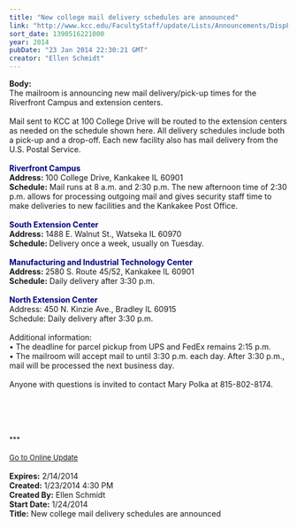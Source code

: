 ```yaml
---
title: "New college mail delivery schedules are announced"
link: "http://www.kcc.edu/FacultyStaff/update/Lists/Announcements/DispForm.aspx?ID=1403"
sort_date: 1390516221000
year: 2014
pubDate: "23 Jan 2014 22:30:21 GMT"
creator: "Ellen Schmidt"
---
```


<div><b>Body:</b> <div class="ExternalClass66A3B58C43004313BE70FC57811D11D6">
<div>The mailroom is announcing new mail delivery/pick-up times for the Riverfront Campus and extension centers.</div>
<div> </div>
<div>Mail sent to KCC at 100 College Drive will be routed to the extension centers as needed on the schedule shown here. All delivery schedules include both a pick-up and a drop-off. Each new facility also has mail delivery from the U.S. Postal Service.</div>
<div> </div>
<div><strong><font color="#000080">Riverfront Campus</font> <br />Address: </strong>100 College Drive, Kankakee IL 60901<br /><strong>Schedule:</strong> Mail runs at 8 a.m. and 2:30 p.m. The new afternoon time of 2:30 p.m. allows for processing outgoing mail and gives security staff time to make deliveries to new facilities and the Kankakee Post Office.</div>
<div> </div>
<div><strong><font color="#000080">South Extension Center</font></strong><br /><strong>Address:</strong> 1488 E. Walnut St., Watseka IL 60970<br /><strong>Schedule: </strong>Delivery once a week, usually on Tuesday.</div>
<div> </div>
<div><font color="#000080"><strong>Manufacturing and Industrial Technology Center</strong></font><br /><strong>Address: </strong>2580 S. Route 45/52, Kankakee IL 60901<br /><strong>Schedule:</strong> Daily delivery after 3:30 p.m. </div>
<div> </div>
<div><strong><font color="#000080">North Extension Center</font></strong><br />Address: 450 N. Kinzie Ave., Bradley IL 60915<br />Schedule: Daily delivery after 3:30 p.m. </div>
<div> </div>
<div>Additional information: <br />• The deadline for parcel pickup from UPS and FedEx remains 2:15 p.m. <br />• The mailroom will accept mail to until 3:30 p.m. each day. After 3:30 p.m., mail will be processed the next business day.</div>
<div> </div>
<div>Anyone with questions is invited to contact Mary Polka at 815-802-8174.</div>
<div> </div>
<div> </div>
<div> </div>
<div>
<div></div>
<div>
<div>
<div><font size="2"></font></div>
<div><font size="2"><br /></font></div>
<div>
<div><font size="2"><br /></font></div>
<div><font size="2">***</font></div>
<div><font size="2"></font> </div>
<div><font size="2"></font></div>
<div><font size="2"></font></div>
<div><font size="2"></font></div>
<div><font size="2"></font></div>
<div><font size="2"></font></div>
<div><font size="2"></font></div>
<div><font size="2"></font></div>
<div><font size="2"></font></div>
<div><font size="2"></font></div>
<div><font size="2"></font></div>
<div><font size="2"></font></div>
<div><font size="2"></font></div>
<div><font size="2"></font></div>
<div><font size="2"></font></div>
<div><a href="/FacultyStaff/update/Pages/dailyupdate.aspx"><font size="2">Go to Online Update</font></a></div>
<div> </div>
<div></div>
<div><font size="2"></font></div>
<div><font size="2"></font></div></div>
<div><font size="2"></font></div></div>
<div><font size="2"></font></div></div>
<div></div></div></div></div>
<div><b>Expires:</b> 2/14/2014</div>
<div><b>Created:</b> 1/23/2014 4:30 PM</div>
<div><b>Created By:</b> Ellen Schmidt</div>
<div><b>Start Date:</b> 1/24/2014</div>
<div><b>Title:</b> New college mail delivery schedules are announced</div>
